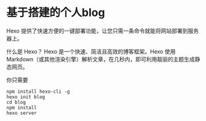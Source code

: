# 基于搭建的个人blog
Hexo 提供了快速方便的一键部署功能，让您只需一条命令就能将网站部署到服务器上。

什么是 Hexo？
Hexo 是一个快速、简洁且高效的博客框架。Hexo 使用 Markdown（或其他渲染引擎）解析文章，在几秒内，即可利用靓丽的主题生成静态网页。

你只需要
```
npm install hexo-cli -g
hexo init blog
cd blog
npm install
hexo server
```
